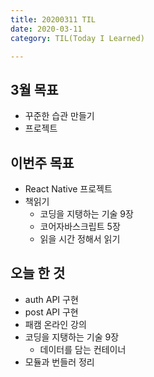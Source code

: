 ```yaml
---
title: 20200311 TIL
date: 2020-03-11
category: TIL(Today I Learned)

---
```


## 3월 목표

- 꾸준한 습관 만들기
- 프로젝트

## 이번주 목표
- React Native 프로젝트 
- 책읽기
  - 코딩을 지탱하는 기술 9장
  - 코어자바스크립트 5장
  - 읽을 시간 정해서 읽기

## 오늘 한 것

- auth API 구현
- post API 구현
- 패캠 온라인 강의
- 코딩을 지탱하는 기술 9장
  - 데이터를 담는 컨테이너
- 모듈과 번들러 정리
  



  



